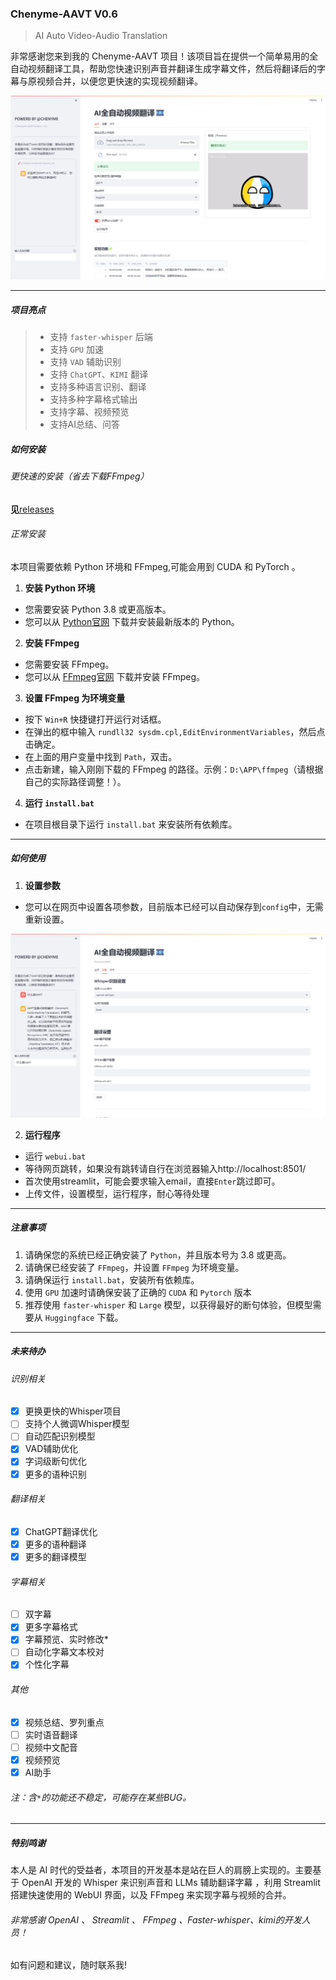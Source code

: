 ### Chenyme-AAVT V0.6
> AI Auto Video-Audio Translation


非常感谢您来到我的 Chenyme-AAVT 项目！该项目旨在提供一个简单易用的全自动视频翻译工具，帮助您快速识别声音并翻译生成字幕文件，然后将翻译后的字幕与原视频合并，以便您更快速的实现视频翻译。

![Local Image](photo1.png)

---

##### 项目亮点
> - 支持 `faster-whisper` 后端
> - 支持 `GPU` 加速
> - 支持 `VAD` 辅助识别
> - 支持 `ChatGPT`、`KIMI` 翻译
> - 支持多种语言识别、翻译
> - 支持多种字幕格式输出
> - 支持字幕、视频预览
> - 支持AI总结、问答

##### 如何安装
###### 更快速的安装（省去下载FFmpeg）
**见**[releases](https://github.com/Chenyme/Chenyme-AAMT/releases)
###### 正常安装

本项目需要依赖 Python 环境和 FFmpeg,可能会用到 CUDA 和 PyTorch 。

1. **安装 Python 环境**
- 您需要安装 Python 3.8 或更高版本。
- 您可以从 [Python官网](https://www.python.org/downloads/) 下载并安装最新版本的 Python。

2. **安装 FFmpeg**
- 您需要安装 FFmpeg。
- 您可以从 [FFmpeg官网](https://www.ffmpeg.org/download.html) 下载并安装 FFmpeg。

3. **设置 FFmpeg 为环境变量**
- 按下 `Win+R` 快捷键打开运行对话框。
- 在弹出的框中输入 `rundll32 sysdm.cpl,EditEnvironmentVariables`，然后点击确定。
- 在上面的用户变量中找到 `Path`，双击。
- 点击新建，输入刚刚下载的 FFmpeg 的路径。示例：`D:\APP\ffmpeg`（请根据自己的实际路径调整！）。

4. **运行 `install.bat`**
- 在项目根目录下运行 `install.bat` 来安装所有依赖库。

---

##### 如何使用


1. **设置参数**
- 您可以在网页中设置各项参数，目前版本已经可以自动保存到`config`中，无需重新设置。
     
![Local Image](photo2.png)

2. **运行程序**
- 运行 `webui.bat`
- 等待网页跳转，如果没有跳转请自行在浏览器输入http://localhost:8501/
- 首次使用streamlit，可能会要求输入email，直接`Enter`跳过即可。
- 上传文件，设置模型，运行程序，耐心等待处理

---

##### 注意事项

1. 请确保您的系统已经正确安装了 `Python`，并且版本号为 3.8 或更高。
2. 请确保已经安装了 `FFmpeg`，并设置 `FFmpeg` 为环境变量。
3. 请确保运行 `install.bat`，安装所有依赖库。
4. 使用 `GPU` 加速时请确保安装了正确的 `CUDA` 和 `Pytorch` 版本
5. 推荐使用 `faster-whisper` 和 `Large` 模型，以获得最好的断句体验，但模型需要从 `Huggingface` 下载。

---

##### 未来待办

###### 识别相关
- [x] 更换更快的Whisper项目
- [ ] 支持个人微调Whisper模型
- [ ] 自动匹配识别模型
- [x] VAD辅助优化
- [x] 字词级断句优化
- [x] 更多的语种识别

###### 翻译相关
- [x] ChatGPT翻译优化
- [x] 更多的语种翻译
- [x] 更多的翻译模型

###### 字幕相关
- [ ] 双字幕
- [x] 更多字幕格式
- [x] 字幕预览、实时修改*
- [ ] 自动化字幕文本校对
- [x] 个性化字幕

###### 其他
- [x] 视频总结、罗列重点
- [ ] 实时语音翻译
- [ ] 视频中文配音
- [x] 视频预览
- [x] AI助手

###### 注：含`*`的功能还不稳定，可能存在某些BUG。

---

##### 特别鸣谢
本人是 AI 时代的受益者，本项目的开发基本是站在巨人的肩膀上实现的。主要基于 OpenAI 开发的 Whisper 来识别声音和 LLMs 辅助翻译字幕 ，利用 Streamlit 搭建快速使用的 WebUI 界面，以及 FFmpeg 来实现字幕与视频的合并。

###### 非常感谢 OpenAI 、 Streamlit 、 FFmpeg 、Faster-whisper、kimi的开发人员！

如有问题和建议，随时联系我!

